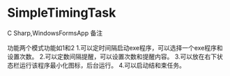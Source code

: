 # SimpleTimingTask
C Sharp,WindowsFormsApp
备注

功能两个模式功能如1和2
1.可以定时间隔启动exe程序，可以选择一个exe程序和设置次数。
2.可以定数间隔提醒，可以设置次数和提醒内容。
3.可以放在右下状态栏运行该程序最小化图标，后台运行。
4.可以启动结和束任务。
